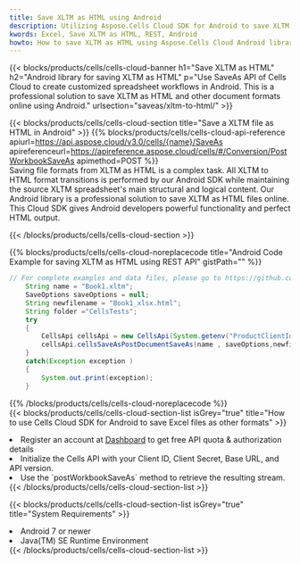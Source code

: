 ```yaml
---
title: Save XLTM as HTML using Android 
description: Utilizing Aspose.Cells Cloud SDK for Android to save XLTM format file as HTML format file. 
kwords: Excel, Save XLTM as HTML, REST, Android
howto: How to save XLTM as HTML using Aspose.Cells Cloud Android library.
---
```



{{< blocks/products/cells/cells-cloud-banner h1="Save XLTM as HTML" h2="Android library for saving XLTM as HTML" p="Use SaveAs API of Cells Cloud to create customized spreadsheet workflows in Android. This is a professional solution to save XLTM as HTML and other document formats online using Android." urlsection="saveas/xltm-to-html/" >}}

{{< blocks/products/cells/cells-cloud-section  title="Save a XLTM file as HTML in Android" >}}
{{% blocks/products/cells/cells-cloud-api-reference  apiurl=https://api.aspose.cloud/v3.0/cells/{name}/SaveAs  apireferenceurl=https://apireference.aspose.cloud/cells/#/Conversion/PostWorkbookSaveAs  apimethod=POST %}}
<br/>
Saving file formats from XLTM as HTML is a complex task. All XLTM to HTML format transitions is performed by our Android SDK while maintaining the source XLTM spreadsheet's main structural and logical content. Our Android library is a professional solution to save XLTM as HTML files online. This Cloud SDK gives Android developers powerful functionality and perfect HTML output.

{{< /blocks/products/cells/cells-cloud-section >}}

{{% blocks/products/cells/cells-cloud-noreplacecode title="Android Code Example for saving XLTM as HTML using REST API" gistPath="" %}}
  
```java
// For complete examples and data files, please go to https://github.com/aspose-cells-cloud/aspose-cells-cloud-android/
    String name = "Book1.xltm";
    SaveOptions saveOptions = null;
    String newfilename = "Book1_xlsx.html";
    String folder ="CellsTests";
    try
    {
        CellsApi cellsApi = new CellsApi(System.getenv("ProductClientId"), System.getenv("ProductClientSecret"));
        cellsApi.cellsSaveAsPostDocumentSaveAs(name , saveOptions,newfilename,false,false,folder,null,null,null,true);                       
    }
    catch(Exception exception )
    {
        System.out.print(exception);
    }
```
  
{{% /blocks/products/cells/cells-cloud-noreplacecode  %}}
<br/>
{{< blocks/products/cells/cells-cloud-section-list isGrey="true"  title="How to use Cells Cloud SDK for Android to save Excel files as other formats" >}}
<li>Register an account at <a href="https://dashboard.aspose.cloud/">Dashboard</a> to get free API quota & authorization details</li>
<li>Initialize the Cells API with your Client ID, Client Secret, Base URL, and API version.</li>
<li>Use the `postWorkbookSaveAs` method to retrieve the resulting stream.</li>
{{< /blocks/products/cells/cells-cloud-section-list >}}

{{< blocks/products/cells/cells-cloud-section-list isGrey="true"  title="System Requirements" >}}
<li>Android 7 or newer</li>
<li>Java(TM) SE Runtime Environment</li>
{{< /blocks/products/cells/cells-cloud-section-list >}}

